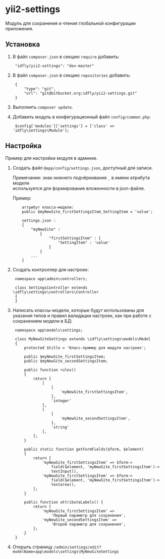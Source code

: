 # yii2-settings

Модуль для сохранения и чтения глобальной конфигурации приложения.

## Установка

1. В файл `composer.json` в секцию `require` добавить:

        "idfly/yii2-settings": "dev-master"

2. В файл `composer.json` в секцию `repositories` добавить:

        {
            "type": "git",
            "url": "git@bitbucket.org:idfly/yii2-settings.git"
        }

3. Выполнить `composer update`.

4. Добавить модуль в конфигурационный файл `config/common.php`:

        $config['modules']['settings'] = ['class' => 'idfly\settings\Module'];

## Настройка

Пример для настройки модуля в админке.

1. Создать файл `@app/config/settings.json`, доступный для записи.

    Примечание: знак нижнего подчёркивания `_` в имени атрибута модели   
    используется для формирования вложенности в json-файле.
    
    Пример: 
    ```
        аттрибут класса-модели: 
        public $myNewSite_firstSettingsItem_SettingItem = 'value';
        
        settings.json : 
        {
            "myNewSite" :
                {
                    "firstSettingsItem" : {
                        "SettingItem" : 'value'
                    }
                }
            ...    
        }
    ```
    

2. Создать контроллер для настроек:

        namespace app\admin\controllers;

        class SettingsController extends \idfly\settings\controllers\Controller
        {
        }

3. Написать классы-модели, которые будут использованы для указания типов
и правил валидации настроек, как при работе с сохранением модели в БД:

        namespace app\models\settings;

        class MyNewSiteSettings extends \idfly\settings\models\Model
        {
            protected $title = 'Класс-пример для модуля настроек';

            public $myNewSite_firstSettingsItem;
            public $myNewSite_secondSettingsItem;

            public function rules()
            {
                return [
                    [
                        [
                            'myNewSite_firstSettingsItem',
                        ],
                        'integer'
                    ],
                    [
                        [
                            'myNewSite_secondSettingsItem',
                        ],
                        'string'
                    ],
                ];
            }

            public static function getFormFields($form, $element)
            {
                return [
                    'myNewSite_firstSettingsItem' => $form->
                        field($element, 'myNewSite_firstSettingsItem')->
                        textInput(),
                    'myNewSite_firstSettingsItem' => $form->
                        field($element, 'myNewSite_firstSettingsItem')->
                        textarea(),
                ];
            }

            public function attributeLabels() {
                return [
                    'myNewSite_firstSettingsItem' =>
                        'Первый параметр для сохранения',
                    'myNewSite_secondSettingsItem' =>
                        'Второй параметр для сохранения',
                ];
            }
        }

4. Открыть страницу `/admin/settings/edit?modelName=app\models\settings\MyNewSiteSettings`
